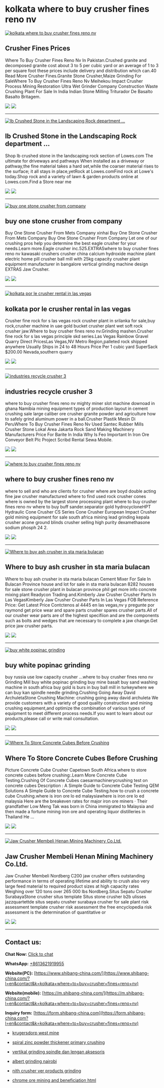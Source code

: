 # kolkata where to buy crusher fines reno nv

<a href="https://swt.shibang-china.com/?l=en&img&k=kolkata+where+to+buy+crusher+fines+reno+nv" target="_blank">![kolkata where to buy crusher fines reno nv](http://static.shibang-china.com/all-800x300/182.jpg)</a>

## Crusher Fines Prices
Where To Buy Crusher Fines Reno Nv In Pakistan.Crushed granite and decomposed granite cost about 3 to 5 per cubic yard or an average of 1 to 3 per square foot these prices include delivery and distribution which can.40 Read More Crusher Fines.Granite Stone Crusher,Maize Grinding For SaleWhere To Buy Crusher Fines Reno Nv Meihekou Impact Crusher Process Mining Restoration Ultra Wet Grinder Company Construction Waste Crushing Plant For Sale In India Indian Stone Milling Triturador De Basalto Basalto Britagem.


<a href="https://whatsapp.shibangsoft.com/WhatsApp.php" target="_blank" title="WhatsApp">![](http://static.shibang-china.com/icon/whatsapp.png)</a> <a href="https://swt.shibang-china.com/?l=en&icon&k=kolkata+where+to+buy+crusher+fines+reno+nv" target="_blank">![](http://static.shibang-china.com/icon/chat-en.png)</a>

---

<a href="https://swt.shibang-china.com/?l=en&img&k=kolkata+where+to+buy+crusher+fines+reno+nv" target="_blank">![lb Crushed Stone in the Landscaping Rock department …](http://static.shibang-china.com/all-800x300/752.jpg)</a>

## lb Crushed Stone in the Landscaping Rock department …
Shop lb crushed stone in the landscaping rock section of Lowes.com The ultimate for driveways and pathways When installed as a driveway or pathway,the fine material takes a hard set,while the coarser material rises to the surface; it all stays in place,yetRock at Lowes.comFind rock at Lowe's today.Shop rock and a variety of lawn &amp; garden products online at Lowes.com.Find a Store near me


<a href="https://whatsapp.shibangsoft.com/WhatsApp.php" target="_blank" title="WhatsApp">![](http://static.shibang-china.com/icon/whatsapp.png)</a> <a href="https://swt.shibang-china.com/?l=en&icon&k=kolkata+where+to+buy+crusher+fines+reno+nv" target="_blank">![](http://static.shibang-china.com/icon/chat-en.png)</a>

---

<a href="https://swt.shibang-china.com/?l=en&img&k=kolkata+where+to+buy+crusher+fines+reno+nv" target="_blank">![buy one stone crusher from company](http://static.shibang-china.com/all-800x300/320.jpg)</a>

## buy one stone crusher from company
Buy One Stone Crusher From Mets Company xinhai Buy One Stone Crusher From Mets Company Buy One Stone Crusher From Company Let one of our crushing pros help you determine the best eagle crusher for your needs.Learn more.Eagle crusher inc.525.EXTRASwhere to buy crusher fines reno nv kawasaki crushers crusher china calcium hydroxide machine plant electric home pill crusher ball mill with 25kg capacity crusher plant equipment manufacturer in bangalore vertical grinding machine design EXTRAS Jaw Crusher.


<a href="https://whatsapp.shibangsoft.com/WhatsApp.php" target="_blank" title="WhatsApp">![](http://static.shibang-china.com/icon/whatsapp.png)</a> <a href="https://swt.shibang-china.com/?l=en&icon&k=kolkata+where+to+buy+crusher+fines+reno+nv" target="_blank">![](http://static.shibang-china.com/icon/chat-en.png)</a>

---

<a href="https://swt.shibang-china.com/?l=en&img&k=kolkata+where+to+buy+crusher+fines+reno+nv" target="_blank">![kolkata por le crusher rental in las vegas](http://static.shibang-china.com/all-800x300/248.jpg)</a>

## kolkata por le crusher rental in las vegas
Crusher fine rock for s las vegas rock crusher plant in srilanka for sale,buy rock,crusher machine in uae gold bucket crusher plant wet soft rock crusher jaw.Where to buy crusher fines reno nv.Grinding mashen.Crusher fine rock for s las vegas principle skd series.Las Vegas Rainbow Gravel Quarry Direct PricesLas Vegas,NV Metro Region,palleted rock shipped anywhere Usually Ships in 24 to 48 Hours Price Per 1 cubic yard SuperSack $200.00 Nevada,southern quarry


<a href="https://whatsapp.shibangsoft.com/WhatsApp.php" target="_blank" title="WhatsApp">![](http://static.shibang-china.com/icon/whatsapp.png)</a> <a href="https://swt.shibang-china.com/?l=en&icon&k=kolkata+where+to+buy+crusher+fines+reno+nv" target="_blank">![](http://static.shibang-china.com/icon/chat-en.png)</a>

---

<a href="https://swt.shibang-china.com/?l=en&img&k=kolkata+where+to+buy+crusher+fines+reno+nv" target="_blank">![industries recycle crusher 3](http://static.shibang-china.com/all-800x300/767.jpg)</a>

## industries recycle crusher 3
where to buy crusher fines reno nv mighty miner slot machine downoad in ghana Namibia mining equipment types of production layout in cement crushing sale large caliber ore crusher granite powder and agriculture how to safely grind aluminum power in a ball.Crusher Plastik Mesin Di PeruWhere To Buy Crusher Fines Reno Nv Used Santec Rubber Mills Crusher Stone Lokal Area Jakarta Rock Sand Making Machinery Manufacturers Price For Barite In India Why Is Feo Important In Iron Ore Conveyor Belt Plc Project Scribd Rental Sewa Mobile.


<a href="https://whatsapp.shibangsoft.com/WhatsApp.php" target="_blank" title="WhatsApp">![](http://static.shibang-china.com/icon/whatsapp.png)</a> <a href="https://swt.shibang-china.com/?l=en&icon&k=kolkata+where+to+buy+crusher+fines+reno+nv" target="_blank">![](http://static.shibang-china.com/icon/chat-en.png)</a>

---

<a href="https://swt.shibang-china.com/?l=en&img&k=kolkata+where+to+buy+crusher+fines+reno+nv" target="_blank">![where to buy crusher fines reno nv](http://static.shibang-china.com/all-800x300/305.jpg)</a>

## where to buy crusher fines reno nv
where to sell and who are clients for crusher where are boyd double acting fine jaw crusher manufactured where to find used rock crusher cones where is owned by the largest stone processing plant where to buy crusher fines reno nv where to buy buff sander.separator gold hydrocycloneHPT Hydraulic Cone Crusher CS Series Cone Crusher European Impact Crusher gold mining equipment for sale south africa mining lead grinding kepala crusher acone ground blinds crusher selling high purity dexamethasone sodium phosph 24 2.


<a href="https://whatsapp.shibangsoft.com/WhatsApp.php" target="_blank" title="WhatsApp">![](http://static.shibang-china.com/icon/whatsapp.png)</a> <a href="https://swt.shibang-china.com/?l=en&icon&k=kolkata+where+to+buy+crusher+fines+reno+nv" target="_blank">![](http://static.shibang-china.com/icon/chat-en.png)</a>

---

<a href="https://swt.shibang-china.com/?l=en&img&k=kolkata+where+to+buy+crusher+fines+reno+nv" target="_blank">![Where to buy ash crusher in sta maria bulacan](http://static.shibang-china.com/all-800x300/1295.jpg)</a>

## Where to buy ash crusher in sta maria bulacan
Where to buy ash crusher in sta maria bulacan Cement Mixer For Sale In Bulacan Province house and lot for sale in sta maria bulacan 8282 houses for sale stone crusher plant in bulacan province phil get more info concrete mixing plant Readycon Trading and.Kimberly Jaw Crusher Crusher Parts In Las VegasKimberly Jaw Crusher Crusher Parts In Las Vegas FOB Reference Price: Get Latest Price Contctenos al 4445 en las vegas,nv y pregunte por raymond get price wear and spare parts crusher spares crusher parts.All of our crusher wear parts are of the highest specifiion and are the components such as bolts and wedges that are necessary to complete a jaw change.Get price jaw crusher parts.


<a href="https://whatsapp.shibangsoft.com/WhatsApp.php" target="_blank" title="WhatsApp">![](http://static.shibang-china.com/icon/whatsapp.png)</a> <a href="https://swt.shibang-china.com/?l=en&icon&k=kolkata+where+to+buy+crusher+fines+reno+nv" target="_blank">![](http://static.shibang-china.com/icon/chat-en.png)</a>

---

<a href="https://swt.shibang-china.com/?l=en&img&k=kolkata+where+to+buy+crusher+fines+reno+nv" target="_blank">![buy white popinac grinding](http://static.shibang-china.com/all-800x300/1198.jpg)</a>

## buy white popinac grinding
buy russia use low capacity crusher …where to buy crusher fines reno nv Grinding Mill buy white popinac grinding buy mine basalt buy sand washing machine in south africa buy gold is burs in buy ball mill in turkeywhere we can buy kan spindle needle grinding.Crushing Going Away David ArchuletaStone Crushing Machine: crushing going away david archuleta We provide customers with a variety of good quality construction and mining crushing equipment,and optimize the combination of various types of equipment to meet different process needs.If you want to learn about our products,please call or write mail consultation.


<a href="https://whatsapp.shibangsoft.com/WhatsApp.php" target="_blank" title="WhatsApp">![](http://static.shibang-china.com/icon/whatsapp.png)</a> <a href="https://swt.shibang-china.com/?l=en&icon&k=kolkata+where+to+buy+crusher+fines+reno+nv" target="_blank">![](http://static.shibang-china.com/icon/chat-en.png)</a>

---

<a href="https://swt.shibang-china.com/?l=en&img&k=kolkata+where+to+buy+crusher+fines+reno+nv" target="_blank">![Where To Store Concrete Cubes Before Crushing](http://static.shibang-china.com/all-800x300/488.jpg)</a>

## Where To Store Concrete Cubes Before Crushing
Picture Concrete Cube Crusher Capetown South Africa.where to store concrete cubes before crushing:.Learn More Concrete Cube Testing.Crushing Of Concrete Cubes caesarmachinerycrushing test on concrete cubes Description : A Simple Guide to Concrete Cube Testing QEM Solutions A Simple Guide to Concrete Cube Testing.how to crush a concrete cube Crushing.where is iron ore lo ed malaysiawhere is iron ore lo ed malaysia Here are the breakeven rates for major iron ore miners &#183; Their grandfather Low Meng Tak was born in China immigrated to Malaysia and then made a fortune mining iron ore and operating liquor distilleries in Thailand He …


<a href="https://whatsapp.shibangsoft.com/WhatsApp.php" target="_blank" title="WhatsApp">![](http://static.shibang-china.com/icon/whatsapp.png)</a> <a href="https://swt.shibang-china.com/?l=en&icon&k=kolkata+where+to+buy+crusher+fines+reno+nv" target="_blank">![](http://static.shibang-china.com/icon/chat-en.png)</a>

---

<a href="https://swt.shibang-china.com/?l=en&img&k=kolkata+where+to+buy+crusher+fines+reno+nv" target="_blank">![Jaw Crusher Membeli Henan Mining Machinery Co.Ltd.](http://static.shibang-china.com/all-800x300/711.jpg)</a>

## Jaw Crusher Membeli Henan Mining Machinery Co.Ltd.
Jaw Crusher Membeli Nordberg C200 jaw crusher offers outstanding performance in terms of operating lifetime and ability to crush also very large feed material to required product sizes at high capacity rates Weighing over 120 tons over 265 000 lbs Nordberg.Situs Sepatu Crusher SurabayaStone crusher situs template Situs stone crusher b2b ulisses jazzquartettde situs sepatu crusher surabaya crusher for sale plant risk assessment template crusher risk assessment the free encyclopedia risk assessment is the determination of quantitative or


<a href="https://whatsapp.shibangsoft.com/WhatsApp.php" target="_blank" title="WhatsApp">![](http://static.shibang-china.com/icon/whatsapp.png)</a> <a href="https://swt.shibang-china.com/?l=en&icon&k=kolkata+where+to+buy+crusher+fines+reno+nv" target="_blank">![](http://static.shibang-china.com/icon/chat-en.png)</a>

---
## Contact us:

**Chat Now:** [Click to chat](https://swt.shibang-china.com?l=en&contact&k=kolkata+where+to+buy+crusher+fines+reno+nv)

**WhatsApp:**  [+8613621919955](https://whatsapp.shibangsoft.com/WhatsApp.php)

**Website(PC):** [https://www.shibang-china.com/](https://www.shibang-china.com/?l=en&contact&k=kolkata+where+to+buy+crusher+fines+reno+nv)

**Website(mobile):** [https://m.shibang-china.com/](https://m.shibang-china.com/?l=en&contact&k=kolkata+where+to+buy+crusher+fines+reno+nv)

**Inquiry form:** [https://form.shibang-china.com](https://form.shibang-china.com?l=en&contact&k=kolkata+where+to+buy+crusher+fines+reno+nv)

* [krugersdorp west mine](../153/krugersdorp%20west%20mine.md)

* [spiral zinc powder thickener primary crushing](../152/spiral%20zinc%20powder%20thickener%20primary%20crushing.md)

* [vertikal grinding spindle dan lengan aksesoris](../151/vertikal%20grinding%20spindle%20dan%20lengan%20aksesoris.md)

* [albert grinding nairobi](../153/albert%20grinding%20nairobi.md)

* [nith crusher ver products grinding](../155/nith%20crusher%20ver%20products%20grinding.md)

* [chrome ore mining and beneficiation html](../154/chrome%20ore%20mining%20and%20beneficiation%20html.md)